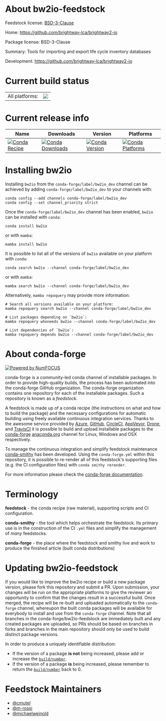 About bw2io-feedstock
=====================

Feedstock license: [BSD-3-Clause](https://github.com/conda-forge/bw2io-feedstock/blob/main/LICENSE.txt)

Home: https://github.com/brightway-lca/brightway2-io

Package license: BSD-3-Clause

Summary: Tools for importing and export life cycle inventory databases

Development: https://github.com/brightway-lca/brightway2-io

Current build status
====================


<table><tr><td>All platforms:</td>
    <td>
      <a href="https://dev.azure.com/conda-forge/feedstock-builds/_build/latest?definitionId=18207&branchName=main">
        <img src="https://dev.azure.com/conda-forge/feedstock-builds/_apis/build/status/bw2io-feedstock?branchName=main">
      </a>
    </td>
  </tr>
</table>

Current release info
====================

| Name | Downloads | Version | Platforms |
| --- | --- | --- | --- |
| [![Conda Recipe](https://img.shields.io/badge/recipe-bw2io-green.svg)](https://anaconda.org/conda-forge/bw2io) | [![Conda Downloads](https://img.shields.io/conda/dn/conda-forge/bw2io.svg)](https://anaconda.org/conda-forge/bw2io) | [![Conda Version](https://img.shields.io/conda/vn/conda-forge/bw2io.svg)](https://anaconda.org/conda-forge/bw2io) | [![Conda Platforms](https://img.shields.io/conda/pn/conda-forge/bw2io.svg)](https://anaconda.org/conda-forge/bw2io) |

Installing bw2io
================

Installing `bw2io` from the `conda-forge/label/bw2io_dev` channel can be achieved by adding `conda-forge/label/bw2io_dev` to your channels with:

```
conda config --add channels conda-forge/label/bw2io_dev
conda config --set channel_priority strict
```

Once the `conda-forge/label/bw2io_dev` channel has been enabled, `bw2io` can be installed with `conda`:

```
conda install bw2io
```

or with `mamba`:

```
mamba install bw2io
```

It is possible to list all of the versions of `bw2io` available on your platform with `conda`:

```
conda search bw2io --channel conda-forge/label/bw2io_dev
```

or with `mamba`:

```
mamba search bw2io --channel conda-forge/label/bw2io_dev
```

Alternatively, `mamba repoquery` may provide more information:

```
# Search all versions available on your platform:
mamba repoquery search bw2io --channel conda-forge/label/bw2io_dev

# List packages depending on `bw2io`:
mamba repoquery whoneeds bw2io --channel conda-forge/label/bw2io_dev

# List dependencies of `bw2io`:
mamba repoquery depends bw2io --channel conda-forge/label/bw2io_dev
```


About conda-forge
=================

[![Powered by
NumFOCUS](https://img.shields.io/badge/powered%20by-NumFOCUS-orange.svg?style=flat&colorA=E1523D&colorB=007D8A)](https://numfocus.org)

conda-forge is a community-led conda channel of installable packages.
In order to provide high-quality builds, the process has been automated into the
conda-forge GitHub organization. The conda-forge organization contains one repository
for each of the installable packages. Such a repository is known as a *feedstock*.

A feedstock is made up of a conda recipe (the instructions on what and how to build
the package) and the necessary configurations for automatic building using freely
available continuous integration services. Thanks to the awesome service provided by
[Azure](https://azure.microsoft.com/en-us/services/devops/), [GitHub](https://github.com/),
[CircleCI](https://circleci.com/), [AppVeyor](https://www.appveyor.com/),
[Drone](https://cloud.drone.io/welcome), and [TravisCI](https://travis-ci.com/)
it is possible to build and upload installable packages to the
[conda-forge](https://anaconda.org/conda-forge) [anaconda.org](https://anaconda.org/)
channel for Linux, Windows and OSX respectively.

To manage the continuous integration and simplify feedstock maintenance
[conda-smithy](https://github.com/conda-forge/conda-smithy) has been developed.
Using the ``conda-forge.yml`` within this repository, it is possible to re-render all of
this feedstock's supporting files (e.g. the CI configuration files) with ``conda smithy rerender``.

For more information please check the [conda-forge documentation](https://conda-forge.org/docs/).

Terminology
===========

**feedstock** - the conda recipe (raw material), supporting scripts and CI configuration.

**conda-smithy** - the tool which helps orchestrate the feedstock.
                   Its primary use is in the construction of the CI ``.yml`` files
                   and simplify the management of *many* feedstocks.

**conda-forge** - the place where the feedstock and smithy live and work to
                  produce the finished article (built conda distributions)


Updating bw2io-feedstock
========================

If you would like to improve the bw2io recipe or build a new
package version, please fork this repository and submit a PR. Upon submission,
your changes will be run on the appropriate platforms to give the reviewer an
opportunity to confirm that the changes result in a successful build. Once
merged, the recipe will be re-built and uploaded automatically to the
`conda-forge` channel, whereupon the built conda packages will be available for
everybody to install and use from the `conda-forge` channel.
Note that all branches in the conda-forge/bw2io-feedstock are
immediately built and any created packages are uploaded, so PRs should be based
on branches in forks and branches in the main repository should only be used to
build distinct package versions.

In order to produce a uniquely identifiable distribution:
 * If the version of a package **is not** being increased, please add or increase
   the [``build/number``](https://docs.conda.io/projects/conda-build/en/latest/resources/define-metadata.html#build-number-and-string).
 * If the version of a package **is** being increased, please remember to return
   the [``build/number``](https://docs.conda.io/projects/conda-build/en/latest/resources/define-metadata.html#build-number-and-string)
   back to 0.

Feedstock Maintainers
=====================

* [@cmutel](https://github.com/cmutel/)
* [@m-rossi](https://github.com/m-rossi/)
* [@michaelweinold](https://github.com/michaelweinold/)

